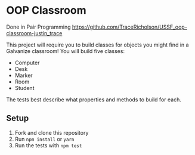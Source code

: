 # OOP Classroom

Done in Pair Programming https://github.com/TraceRicholson/USSF_oop-classroom-justin_trace

This project will require you to build classes for objects you might find in a Galvanize classroom! You will build five classes:

* Computer
* Desk
* Marker
* Room
* Student

The tests best describe what properties and methods to build for each.

## Setup

1. Fork and clone this repository
1. Run `npm install` or `yarn`
1. Run the tests with `npm test`
